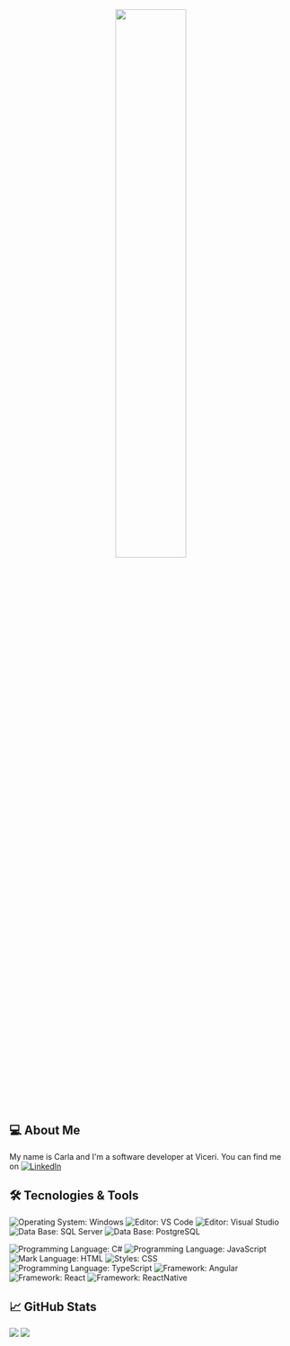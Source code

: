 <div align="center">
<img src="https://rishavanand.github.io/static/images/greetings.gif" align="center" style="width: 50%" />
</div>

## :computer: About Me 

My name is Carla and I'm a software developer at Viceri. You can find me on [![LinkedIn][1]][2]

[1]:https://i.stack.imgur.com/gVE0j.png
[2]:https://www.linkedin.com/in/carla-paiva/




## :hammer_and_wrench: Tecnologies & Tools 


![Operating System: Windows](https://img.shields.io/badge/OS-Windows-blue?style=flat-square&logo=appveyor)
![Editor: VS Code](https://img.shields.io/badge/Editor-VSCode-blue?style=flat-square&logo=appveyor)
![Editor: Visual Studio](https://img.shields.io/badge/Editor-Visual_Studio-blue?style=flat-square&logo=appveyor)
![Data Base: SQL Server](https://img.shields.io/badge/DB-SQL_Server-blue?style=flat-square&logo=appveyor)
![Data Base: PostgreSQL](https://img.shields.io/badge/DB-PostgreSQL-blue?style=flat-square&logo=appveyor)


![Programming Language: C#](https://img.shields.io/badge/Code-C%23-blue?style=flat-square&logo=appveyor)
![Programming Language: JavaScript](https://img.shields.io/badge/Code-JS-blue?style=flat-square&logo=appveyor)
![Mark Language: HTML](https://img.shields.io/badge/Code-HTML-blue?style=flat-square&logo=appveyor)
![Styles: CSS](https://img.shields.io/badge/Code-CSS-blue?style=flat-square&logo=appveyor)
![Programming Language: TypeScript](https://img.shields.io/badge/Code-TS-blue?style=flat-square&logo=appveyor)
![Framework: Angular](https://img.shields.io/badge/Code-Angular-blue?style=flat-square&logo=appveyor)
![Framework: React](https://img.shields.io/badge/Code-React-blue?style=flat-square&logo=appveyor)
![Framework: ReactNative](https://img.shields.io/badge/Code-React_Native-blue?style=flat-square&logo=appveyor)


## :chart_with_upwards_trend: GitHub Stats 

<p float="left">
  <img src="https://github-readme-stats.vercel.app/api?username=CarlaPaiva&show_icons=true&hide=issues" />
  <img src="https://github-readme-stats.vercel.app/api/top-langs/?username=CarlaPaiva&layout=compact" />
</p>



